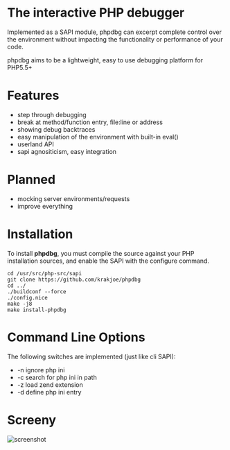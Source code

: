 The interactive PHP debugger
============================

Implemented as a SAPI module, phpdbg can excerpt complete control over the environment without impacting the functionality or performance of your code.

phpdbg aims to be a lightweight, easy to use debugging platform for PHP5.5+

Features
========

 - step through debugging
 - break at method/function entry, file:line or address
 - showing debug backtraces
 - easy manipulation of the environment with built-in eval()
 - userland API
 - sapi agnositicism, easy integration

Planned
=======

 - mocking server environments/requests
 - improve everything
 
Installation
============

To install **phpdbg**, you must compile the source against your PHP installation sources, and enable the SAPI with the configure command.

```
cd /usr/src/php-src/sapi
git clone https://github.com/krakjoe/phpdbg
cd ../
./buildconf --force
./config.nice
make -j8
make install-phpdbg
```

Command Line Options
====================

The following switches are implemented (just like cli SAPI):

 - -n ignore php ini
 - -c search for php ini in path
 - -z load zend extension
 - -d define php ini entry

Screeny
=======

<img src="https://raw.github.com/krakjoe/phpdbg/master/phpdbg.png" alt="screenshot"/>
